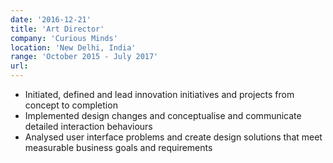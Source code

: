 ```yaml
---
date: '2016-12-21'
title: 'Art Director'
company: 'Curious Minds'
location: 'New Delhi, India'
range: 'October 2015 - July 2017'
url: 
---
```


- Initiated, defined and lead innovation initiatives and projects from concept to completion
- Implemented design changes and conceptualise and communicate detailed interaction behaviours
- Analysed user interface problems and create design solutions that meet measurable business goals and requirements
